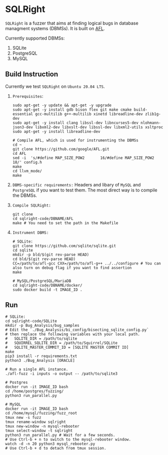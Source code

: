 # SQLRight

<!-- <a href="https://arxiv.org/pdf/2006.02398.pdf"><img src="https://huhong789.github.io/images/squirrel.png" align="right" width="250"></a> -->

`SQLRight` is a fuzzer that aims at finding logical bugs in database managment systems (DBMSs). It is built on [AFL](https://github.com/google/AFL). 
<!-- More details can be found in our [CCS 2020 paper](http://arxiv.org/abs/2006.02398). And the bugs found by `Squirrel` can be found in [here](https://github.com/s3team/Squirrel/wiki/Bug-List). -->

Currently supported DBMSs:
1. SQLite
2. PostgreSQL
3. MySQL

## Build Instruction

Currently we test `SQLRight` on `Ubuntu 20.04 LTS`.

1. `Prerequisites`:
    ```
    sudo apt-get -y update && apt-get -y upgrade
    sudo apt-get -y install gdb bison flex git make cmake build-essential gcc-multilib g++-multilib xinetd libreadline-dev zlib1g-dev
    sudo apt-get -y install clang libssl-dev libncurses5-dev nlohmann-json3-dev libxml2-dev libxslt-dev libssl-dev libxml2-utils xsltproc
    sudo apt-get -y install libreadline-dev
    
    # Compile AFL, which is used for instrumenting the DBMSs
    cd ~
    git clone https://github.com/google/AFL.git
    cd AFL
    sed -i  's/#define MAP_SIZE_POW2       16/#define MAP_SIZE_POW2       18/' config.h
    make
    cd llvm_mode/
    make
    ```

2. `DBMS-specific requirements:` Headers and libary of `MySQL` and `PostgreSQL` if you want to test them. The most direct way is to compile the DBMSs.

3. `Compile SQLRight:`
    
    ```
    git clone 
    cd sqlright-code/DBNAME/AFL
    make # You need to set the path in the Makefile
    ```
    
4. `Instrument DBMS:`
    ```
    # SQLite:
    git clone https://github.com/sqlite/sqlite.git
    cd sqlite
    mkdir -p bld/$(git rev-parse HEAD)
    cd bld/$(git rev-parse HEAD)
    CC=/path/to/afl-gcc CXX=/path/to/afl-g++ ../../configure # You can also turn on debug flag if you want to find assertion
    make
   
    # MySQL/PostgreSQL/MariaDB
    cd sqlright-code/DBNAME/docker/
    sudo docker build -t IMAGE_ID . 
   ```

## Run

```
# SQLite:
cd sqlright-code/SQLite
mkdir -p Bug_Analysis/bug_samples
# Edit the `./Bug_Analysis/bi_config/bisecting_sqlite_config.py`
# then replace the following variables with your local path.
# 	SQLITE_DIR = /path/to/sqlite
# 	SQUIRREL_SQLITE_DIR = /path/to/Squirrel/SQLite
# 	SQLITE_MASTER_COMMIT_ID = [SQLITE MASTER COMMIT ID]
make
pip3 install -r requirements.txt
python3 ./Bug_Analysis [ORACLE]

# Run a single AFL instance. 
./afl-fuzz -i inputs -o output -- /path/to/sqlite3

# Postgres
docker run -it IMAGE_ID bash
cd /home/postgres/fuzzing/
python3 run_parallel.py

# MySQL
docker run -it IMAGE_ID bash
cd /home/mysql/fuzzing/fuzz_root
tmux new -s fuzz
tmux rename-window sqlright
tmux new-window -n mysql-rebooter
tmux select-window -t sqlright
python3 run_parallel.py # Wait for a few seconds. 
# Use Ctrl-b + n to switch to the mysql-rebooter window. 
watch -d -n 20 python3 mysql_rebooter.py
# Use Ctrl-b + d to detach from tmux session. 
```


<!-- ## Publications

```
SQUIRREL: Testing Database Management Systems with Language Validity and Coverage Feedback

@inproceedings{zhong:squirrel,
  title        = {{SQUIRREL: Testing Database Management Systems with Language Validity and Coverage Feedback}},
  author       = {Rui Zhong and Yongheng Chen and Hong Hu and Hangfan Zhang and Wenke Lee and Dinghao Wu},
  booktitle    = {Proceedings of the 27th ACM Conference on Computer and Communications Security (CCS)},
  month        = nov,
  year         = 2020,
  address      = {Orlando, USA},
}
``` -->
